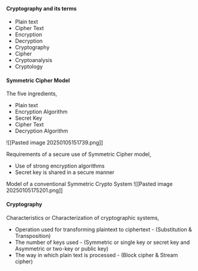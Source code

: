 #### Cryptography and its terms

*  Plain text
*  Cipher Text
*  Encryption 
*  Decryption
*  Cryptography
*  Cipher
*  Cryptoanalysis 
*  Cryptology

#### Symmetric Cipher Model

The five ingredients,
- Plain text
- Encryption Algorithm
- Secret Key
- Cipher Text
- Decryption Algorithm

![[Pasted image 20250105151739.png]]

Requirements of a secure use of Symmetric Cipher model,
- Use of strong encryption algorithms
- Secret key is shared in a secure manner

Model of a conventional Symmetric Crypto System
![[Pasted image 20250105175201.png]]

#### Cryptography

Characteristics or Characterization of cryptographic systems,
- Operation used for transforming plaintext to ciphertext - (Substitution & Transposition)
- The number of keys used - (Symmetric or single key or secret key and Asymmetric or two-key or public key)
- The way in which plain text is processed - (Block cipher & Stream cipher)


